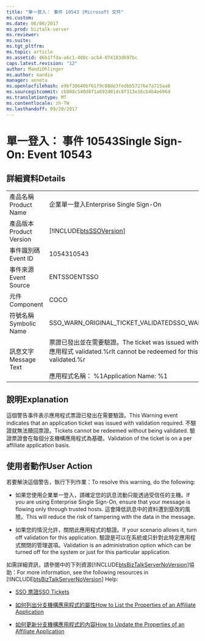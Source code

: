```yaml
---
title: "單一登入： 事件 10543 |Microsoft 文件"
ms.custom: 
ms.date: 06/08/2017
ms.prod: biztalk-server
ms.reviewer: 
ms.suite: 
ms.tgt_pltfrm: 
ms.topic: article
ms.assetid: 46b1ffda-a6c1-408c-acb4-074183d697bc
caps.latest.revision: "12"
author: MandiOhlinger
ms.author: mandia
manager: anneta
ms.openlocfilehash: e9bf30640bf61f9c88de3fedbb5727be7a715aa8
ms.sourcegitcommit: cb908c540d8f1a692d01dc8f313e16cb4b4e696d
ms.translationtype: MT
ms.contentlocale: zh-TW
ms.lasthandoff: 09/20/2017
---
```

# <a name="single-sign-on-event-10543"></a><span data-ttu-id="b1aea-102">單一登入： 事件 10543</span><span class="sxs-lookup"><span data-stu-id="b1aea-102">Single Sign-On: Event 10543</span></span>
## <a name="details"></a><span data-ttu-id="b1aea-103">詳細資料</span><span class="sxs-lookup"><span data-stu-id="b1aea-103">Details</span></span>  
  
|||  
|-|-|  
|<span data-ttu-id="b1aea-104">產品名稱</span><span class="sxs-lookup"><span data-stu-id="b1aea-104">Product Name</span></span>|<span data-ttu-id="b1aea-105">企業單一登入</span><span class="sxs-lookup"><span data-stu-id="b1aea-105">Enterprise Single Sign-On</span></span>|  
|<span data-ttu-id="b1aea-106">產品版本</span><span class="sxs-lookup"><span data-stu-id="b1aea-106">Product Version</span></span>|[!INCLUDE[btsSSOVersion](../includes/btsssoversion-md.md)]|  
|<span data-ttu-id="b1aea-107">事件識別碼</span><span class="sxs-lookup"><span data-stu-id="b1aea-107">Event ID</span></span>|<span data-ttu-id="b1aea-108">10543</span><span class="sxs-lookup"><span data-stu-id="b1aea-108">10543</span></span>|  
|<span data-ttu-id="b1aea-109">事件來源</span><span class="sxs-lookup"><span data-stu-id="b1aea-109">Event Source</span></span>|<span data-ttu-id="b1aea-110">ENTSSO</span><span class="sxs-lookup"><span data-stu-id="b1aea-110">ENTSSO</span></span>|  
|<span data-ttu-id="b1aea-111">元件</span><span class="sxs-lookup"><span data-stu-id="b1aea-111">Component</span></span>|<span data-ttu-id="b1aea-112">CO</span><span class="sxs-lookup"><span data-stu-id="b1aea-112">CO</span></span>|  
|<span data-ttu-id="b1aea-113">符號名稱</span><span class="sxs-lookup"><span data-stu-id="b1aea-113">Symbolic Name</span></span>|<span data-ttu-id="b1aea-114">SSO_WARN_ORIGINAL_TICKET_VALIDATED</span><span class="sxs-lookup"><span data-stu-id="b1aea-114">SSO_WARN_ORIGINAL_TICKET_VALIDATED</span></span>|  
|<span data-ttu-id="b1aea-115">訊息文字</span><span class="sxs-lookup"><span data-stu-id="b1aea-115">Message Text</span></span>|<span data-ttu-id="b1aea-116">票證已發出並在需要驗證。</span><span class="sxs-lookup"><span data-stu-id="b1aea-116">The ticket was issued with validation required.</span></span> <span data-ttu-id="b1aea-117">它無法贖回此應用程式 validated.%r</span><span class="sxs-lookup"><span data-stu-id="b1aea-117">It cannot be redeemed for this application without being validated.%r</span></span><br /><br /> <span data-ttu-id="b1aea-118">應用程式名稱： %1</span><span class="sxs-lookup"><span data-stu-id="b1aea-118">Application Name: %1</span></span>|  
  
## <a name="explanation"></a><span data-ttu-id="b1aea-119">說明</span><span class="sxs-lookup"><span data-stu-id="b1aea-119">Explanation</span></span>  
 <span data-ttu-id="b1aea-120">這個警告事件表示應用程式票證已發出在需要驗證。</span><span class="sxs-lookup"><span data-stu-id="b1aea-120">This Warning event indicates that an application ticket was issued with validation required.</span></span> <span data-ttu-id="b1aea-121">不驗證就無法贖回票證。</span><span class="sxs-lookup"><span data-stu-id="b1aea-121">Tickets cannot be redeemed without being validated.</span></span> <span data-ttu-id="b1aea-122">驗證票證會在每個分支機構應用程式為基礎。</span><span class="sxs-lookup"><span data-stu-id="b1aea-122">Validation of the ticket is on a per affiliate application basis.</span></span>  
  
## <a name="user-action"></a><span data-ttu-id="b1aea-123">使用者動作</span><span class="sxs-lookup"><span data-stu-id="b1aea-123">User Action</span></span>  
 <span data-ttu-id="b1aea-124">若要解決這個警告，執行下列作業：</span><span class="sxs-lookup"><span data-stu-id="b1aea-124">To resolve this warning, do the following:</span></span>  
  
-   <span data-ttu-id="b1aea-125">如果您使用企業單一登入，請確定您的訊息流動只能透過受信任的主機。</span><span class="sxs-lookup"><span data-stu-id="b1aea-125">If you are using Enterprise Single Sign-On, ensure that your message is flowing only through trusted hosts.</span></span> <span data-ttu-id="b1aea-126">這會降低訊息中的資料遭到竄改的風險。</span><span class="sxs-lookup"><span data-stu-id="b1aea-126">This will reduce the risk of tampering with the data in the message.</span></span>  
  
-   <span data-ttu-id="b1aea-127">如果您的情況允許，關閉此應用程式的驗證。</span><span class="sxs-lookup"><span data-stu-id="b1aea-127">If your scenario allows it, turn off validation for this application.</span></span> <span data-ttu-id="b1aea-128">驗證是可以在系統或只針對此特定應用程式關閉的管理選項。</span><span class="sxs-lookup"><span data-stu-id="b1aea-128">Validation is an administration option which can be turned off for the system or just for this particular application.</span></span>  
  
 <span data-ttu-id="b1aea-129">如需詳細資訊，請參閱中的下列資源[!INCLUDE[btsBizTalkServerNoVersion](../includes/btsbiztalkservernoversion-md.md)]協助：</span><span class="sxs-lookup"><span data-stu-id="b1aea-129">For more information, see the following resources in [!INCLUDE[btsBizTalkServerNoVersion](../includes/btsbiztalkservernoversion-md.md)] Help:</span></span>  
  
-   [<span data-ttu-id="b1aea-130">SSO 票證</span><span class="sxs-lookup"><span data-stu-id="b1aea-130">SSO Tickets</span></span>](../core/sso-tickets.md)  
  
-   [<span data-ttu-id="b1aea-131">如何列出分支機構應用程式的屬性</span><span class="sxs-lookup"><span data-stu-id="b1aea-131">How to List the Properties of an Affiliate Application</span></span>](../core/how-to-list-the-properties-of-an-affiliate-application.md)  
  
-   [<span data-ttu-id="b1aea-132">如何更新分支機構應用程式的內容</span><span class="sxs-lookup"><span data-stu-id="b1aea-132">How to Update the Properties of an Affiliate Application</span></span>](../core/how-to-update-the-properties-of-an-affiliate-application.md)